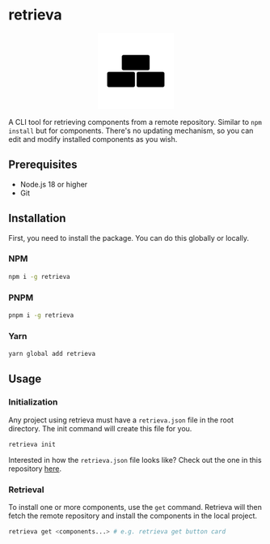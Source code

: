# retrieva

<p align="center">
  <img src="./assets/logo.svg" alt="Retrieva logo" width="150" />
</p>

A CLI tool for retrieving components from a remote repository. Similar to `npm install` but for components. There's no updating mechanism, so you can edit and modify installed components as you wish.

## Prerequisites

- Node.js 18 or higher
- Git

## Installation

First, you need to install the package. You can do this globally or locally.

### NPM

```bash
npm i -g retrieva
```

### PNPM

```bash
pnpm i -g retrieva
```

### Yarn

```bash
yarn global add retrieva
```

## Usage

### Initialization

Any project using retrieva must have a `retrieva.json` file in the root directory. The init command will create this file for you.

```bash
retrieva init
```

Interested in how the `retrieva.json` file looks like? Check out the one in this repository [here](./retrieva.json).

### Retrieval

To install one or more components, use the `get` command. Retrieva will then fetch the remote repository and install the components in the local project.

```bash
retrieva get <components...> # e.g. retrieva get button card
```
